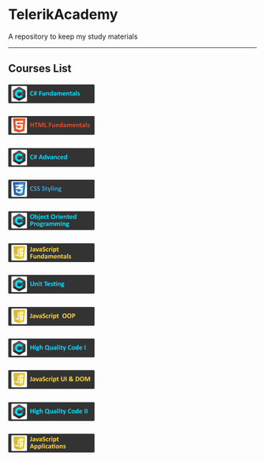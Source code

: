 # TelerikAcademy
A repository to keep my study materials

-----------------------
## Courses List

##### [![C# Fundamentals](./.resources/C%23Fundamentals_small.png)](./01.C%23_Fundamentals)
##### [![HTML Fundamentals](./.resources/HTMLFundamentals_small.png)](./02.HTML_Fundamentals)
##### [![C# Advanced](./.resources/C%23Advanced_small.png)](./03.C%23_Advanced)
##### [![CSS Styling](./.resources/CSSStyling_small.png)](./04.CSS_Styling)
##### [![Object Oriented Programming](./.resources/ObjectOrientedProgramming_small.png)](./05.Object_Oriented_Programming)
##### [![JavaScript Fundamentals](./.resources/JavaScriptFundamentals_small.png)](./06.JavaScript_Fundamentals)
##### [![Unit Testing](./.resources/UnitTesting_small.png)](./07.Unit_Testing)
##### [![JavaScript OOP](./.resources/JavaScriptOOP_small.png)](./08.JavaScript_OOP)
##### [![High Quality Code Part I](./.resources/HQCI_small.png)](./09.High_Quality_Code_Part_I)
##### [![JavaScript UI & DOM](./.resources/JavaScriptUIandDOM_small.png)](./10.JavaScript_UI_and_DOM)
##### [![High Quality Code Part II](./.resources/HQCII_small.png)](./11.High_Quality_Code_Part_II)
##### [![JavaScript Applications](./.resources/JavaScriptApplications_small.png)](./12.JavaScript_Applications)
